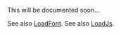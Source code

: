 This will be documented soon...

See also [LoadFont](https://github.com/sw2eu/load-font).
See also [LoadJs](https://github.com/sw2eu/load-js).
